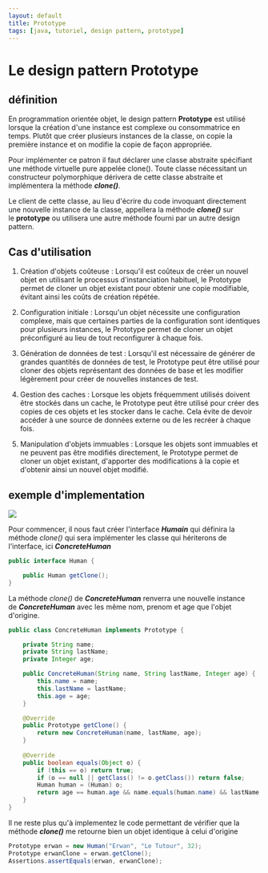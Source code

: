 ```yaml
---
layout: default
title: Prototype
tags: [java, tutoriel, design pattern, prototype]
---
```



# Le design pattern Prototype

## définition

En programmation orientée objet, le design pattern **Prototype** est utilisé lorsque la création d'une instance est complexe ou consommatrice en temps. Plutôt que créer plusieurs instances de la classe, on copie la première instance et on modifie la copie de façon appropriée.

Pour implémenter ce patron il faut déclarer une classe abstraite spécifiant une méthode virtuelle pure appelée clone(). Toute classe nécessitant un constructeur polymorphique dérivera de cette classe abstraite et implémentera la méthode _**clone()**_.

Le client de cette classe, au lieu d'écrire du code invoquant directement une nouvelle instance de la classe, appellera la méthode _**clone()**_ sur le **prototype** ou utilisera une autre méthode fourni par un autre design pattern.

## Cas d'utilisation

1. Création d'objets coûteuse : Lorsqu'il est coûteux de créer un nouvel objet en utilisant le processus d'instanciation habituel, le Prototype permet de cloner un objet existant pour obtenir une copie modifiable, évitant ainsi les coûts de création répétée.
    
2. Configuration initiale : Lorsqu'un objet nécessite une configuration complexe, mais que certaines parties de la configuration sont identiques pour plusieurs instances, le Prototype permet de cloner un objet préconfiguré au lieu de tout reconfigurer à chaque fois.
    
3. Génération de données de test : Lorsqu'il est nécessaire de générer de grandes quantités de données de test, le Prototype peut être utilisé pour cloner des objets représentant des données de base et les modifier légèrement pour créer de nouvelles instances de test.
    
4. Gestion des caches : Lorsque les objets fréquemment utilisés doivent être stockés dans un cache, le Prototype peut être utilisé pour créer des copies de ces objets et les stocker dans le cache. Cela évite de devoir accéder à une source de données externe ou de les recréer à chaque fois.
    
5. Manipulation d'objets immuables : Lorsque les objets sont immuables et ne peuvent pas être modifiés directement, le Prototype permet de cloner un objet existant, d'apporter des modifications à la copie et d'obtenir ainsi un nouvel objet modifié.
    

## exemple d'implementation

[![](https://www.sfeir.dev/content/images/2023/09/image-13.png)](https://www.sfeir.dev/content/images/2023/09/image-13.png)

Pour commencer, il nous faut créer l'interface _**Humain**_ qui définira la méthode _clone()_ qui sera implémenter les classe qui hériterons de l'interface, ici _**ConcreteHuman**_

```java
public interface Human {

    public Human getClone();
}
```

La méthode _clone()_ de _**ConcreteHuman**_ renverra une nouvelle instance de _**ConcreteHuman**_ avec les même nom, prenom et age que l'objet d'origine.

```java
public class ConcreteHuman implements Prototype {

    private String name;
    private String lastName;
    private Integer age;

    public ConcreteHuman(String name, String lastName, Integer age) {
        this.name = name;
        this.lastName = lastName;
        this.age = age;
    }

    @Override
    public Prototype getClone() {
        return new ConcreteHuman(name, lastName, age);
    }
    
    @Override
    public boolean equals(Object o) {
        if (this == o) return true;
        if (o == null || getClass() != o.getClass()) return false;
        Human human = (Human) o;
        return age == human.age && name.equals(human.name) && lastName.equals(human.lastName);
    }
}
```

Il ne reste plus qu'à implementez le code permettant de vérifier que la méthode _**clone()**_ me retourne bien un objet identique à celui d'origine

```java
Prototype erwan = new Human("Erwan", "Le Tutour", 32);
Prototype erwanClone = erwan.getClone();
Assertions.assertEquals(erwan, erwanClone);
```